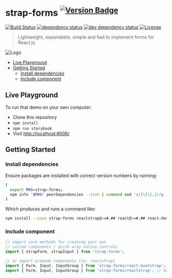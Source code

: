 # strap-forms <sup>[![Version Badge][npm-version-svg]][package-url]</sup>

[![Build Status][travis-svg]][travis-url]
[![dependency status][deps-svg]][deps-url]
[![dev dependency status][dev-deps-svg]][dev-deps-url]
[![License][license-image]][license-url]

> Lightweight, expandable, simple and fast to implement forms for React.js.


![Logo](https://github.com/mkatanski/strap-forms/blob/master/logo.png)

- [Live Playground](#live-playground)
- [Getting Started](#getting-started)
  - [Install dependencies](#install-dependencies)
  - [Include component](#include-component)

## Live Playground

To run that demo on your own computer:

- Clone this repository
- `npm install`
- `npm run storybook`
- Visit [http://localhost:6006/](http://localhost:9000/)

## Getting Started

### Install dependencies

Ensure packages are installed with correct version numbers by running:

```sh
(
  export PKG=strap-forms;
  npm info "$PKG" peerDependencies --json | command sed 's/[\{\},]//g ; s/: /@/g; s/ *//g' | xargs npm install --save "$PKG"
)
```

  Which produces and runs a command like:

  ```sh
  npm install --save strap-forms reactstrap@>=#.## react@>=#.## react-dom@>=#.## react-addons-shallow-compare@>=#.##
  ```

### Include component

```js
// import core methods for creating your own
// custom components / quick wrap native controls
import { strapForm, strapInput } from 'strap-forms';

// or import premade components (ie: reactstrap)
import { Form, Input, InputGroup } from 'strap-forms/react-bootstrap'; // bootstrap v3
import { Form, Input, InputGroup } from 'strap-forms/reactstrap'; // bootstrap v4
```

[package-url]: https://npmjs.org/package/strap-forms
[npm-version-svg]: http://versionbadg.es/mkatanski/strap-forms.svg
[travis-svg]: https://travis-ci.org/mkatanski/strap-forms.svg
[travis-url]: https://travis-ci.org/mkatanski/strap-forms
[deps-svg]: https://david-dm.org/mkatanski/strap-forms.svg
[deps-url]: https://david-dm.org/mkatanski/strap-forms
[dev-deps-svg]: https://david-dm.org/mkatanski/strap-forms/dev-status.svg
[dev-deps-url]: https://david-dm.org/mkatanski/strap-forms#info=devDependencies
[license-image]: https://img.shields.io/badge/license-MIT-blue.svg
[license-url]: LICENSE
